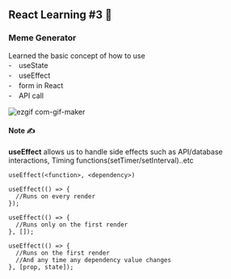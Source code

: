 ## React Learning #3 🦄

### Meme Generator 

Learned the basic concept of how to use <br>
-　useState<br>
-　useEffect<br>
-　form in React<br>
-　API call<br>

![ezgif com-gif-maker](https://user-images.githubusercontent.com/96173629/189047291-de9a64ec-043b-4b75-b487-cb1c0a045fbd.gif)


#### Note ✍️

**useEffect** allows us to handle side effects such as API/database interactions, Timing functions(setTimer/setInterval)..etc

```
useEffect(<function>, <dependency>)
```

```
useEffect(() => {
  //Runs on every render
});
```

```
useEffect(() => {
  //Runs only on the first render
}, []);
```

```
useEffect(() => {
  //Runs on the first render
  //And any time any dependency value changes
}, [prop, state]);
```
